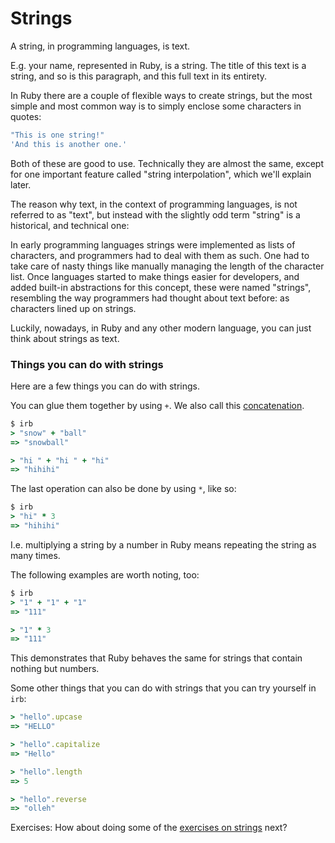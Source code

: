 # Strings

A string, in programming languages, is text.

E.g. your name, represented in Ruby, is a string. The title of this text is a
string, and so is this paragraph, and this full text in its entirety.

In Ruby there are a couple of flexible ways to create strings, but the most simple 
and most common way is to simply enclose some characters in quotes:

```ruby
"This is one string!"
'And this is another one.'
```

Both of these are good to use. Technically they are almost the same, except for
one important feature called "string interpolation", which we'll explain later.

The reason why text, in the context of programming languages, is not referred
to as "text", but instead with the slightly odd term "string" is a historical,
and technical one:

In early programming languages strings were implemented as lists of characters,
and programmers had to deal with them as such. One had to take care of nasty
things like manually managing the length of the character list. Once
languages started to make things easier for developers, and added built-in
abstractions for this concept, these were named "strings", resembling the way
programmers had thought about text before: as characters lined up on strings.

Luckily, nowadays, in Ruby and any other modern language, you can just think
about strings as text.

### Things you can do with strings

Here are a few things you can do with strings.

You can glue them together by using `+`. We also call this
[concatenation](http://www.wikiwand.com/en/Concatenation).

```ruby
$ irb
> "snow" + "ball"
=> "snowball"

> "hi " + "hi " + "hi"
=> "hihihi"
```

The last operation can also be done by using `*`, like so:

```ruby
$ irb
> "hi" * 3
=> "hihihi"
```

I.e. multiplying a string by a number in Ruby means repeating the string as
many times.

The following examples are worth noting, too:


```ruby
$ irb
> "1" + "1" + "1"
=> "111"

> "1" * 3
=> "111"
```

This demonstrates that Ruby behaves the same for strings that contain nothing
but numbers.

Some other things that you can do with strings that you can try yourself in
`irb`:

```ruby
> "hello".upcase
=> "HELLO"

> "hello".capitalize
=> "Hello"

> "hello".length
=> 5

> "hello".reverse
=> "olleh"
```

Exercises: How about doing some of the [exercises on strings](/16-exercises/02-strings.html)
next?
